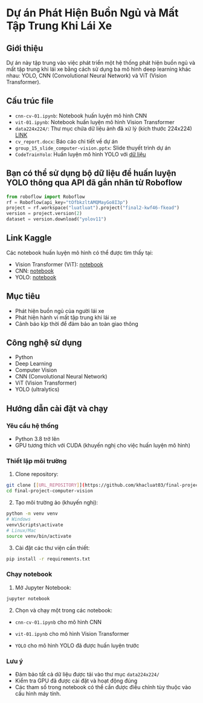 # Dự án Phát Hiện Buồn Ngủ và Mất Tập Trung Khi Lái Xe

## Giới thiệu
Dự án này tập trung vào việc phát triển một hệ thống phát hiện buồn ngủ và mất tập trung khi lái xe bằng cách sử dụng ba mô hình deep learning khác nhau: YOLO, CNN (Convolutional Neural Network) và ViT (Vision Transformer).

## Cấu trúc file
- `cnn-cv-01.ipynb`: Notebook huấn luyện mô hình CNN
- `vit-01.ipynb`: Notebook huấn luyện mô hình Vision Transformer
- `data224x224/`: Thư mục chứa dữ liệu ảnh đã xử lý (kích thước 224x224) [LINK](https://www.kaggle.com/datasets/nguyenluatdev/computer-vision-data224x224)
- `cv_report.docx`: Báo cáo chi tiết về dự án
- `group_15_slide_computer-vision.pptx`: Slide thuyết trình dự án
- `CodeTrainYolo`: Huấn luyện mô hình YOLO với [dữ liệu](https://www.kaggle.com/datasets/nguyenluatdev/data-computer-vision)

## Bạn có thể sử dụng bộ dữ liệu để huấn luyện YOLO thông qua API đã gắn nhãn từ Roboflow
```python
from roboflow import Roboflow
rf = Roboflow(api_key="tOfbkzltAMQMayGo8I3p")
project = rf.workspace("luatluat").project("final2-kwf46-fkead")
version = project.version(2)
dataset = version.download("yolov11")
```

## Link Kaggle
Các notebook huấn luyện mô hình có thể được tìm thấy tại:
- Vision Transformer (ViT): [notebook](https://www.kaggle.com/code/ngctnhong/vit-01)
- CNN: [notebook](https://www.kaggle.com/code/ngctnhong/cnn-cv-01)
- YOLO: [notebook](https://colab.research.google.com/drive/1FHDNQxvbh8P5Oj6rV6-kSXyojLdgtNHP?usp=sharing)

## Mục tiêu
- Phát hiện buồn ngủ của người lái xe
- Phát hiện hành vi mất tập trung khi lái xe
- Cảnh báo kịp thời để đảm bảo an toàn giao thông

## Công nghệ sử dụng
- Python
- Deep Learning
- Computer Vision
- CNN (Convolutional Neural Network)
- ViT (Vision Transformer)
- YOLO (ultralytics)

## Hướng dẫn cài đặt và chạy

### Yêu cầu hệ thống
- Python 3.8 trở lên
- GPU tương thích với CUDA (khuyến nghị cho việc huấn luyện mô hình)

### Thiết lập môi trường
1. Clone repository:
```bash
git clone [[URL_REPOSITORY]](https://github.com/khacluat03/final-project-computer-vision.git)
cd final-project-computer-vision
```

2. Tạo môi trường ảo (khuyến nghị):
```bash
python -m venv venv
# Windows
venv\Scripts\activate
# Linux/Mac
source venv/bin/activate
```

3. Cài đặt các thư viện cần thiết:
```bash
pip install -r requirements.txt
```

### Chạy notebook
1. Mở Jupyter Notebook:
```bash
jupyter notebook
```

2. Chọn và chạy một trong các notebook:

- `cnn-cv-01.ipynb` cho mô hình CNN

- `vit-01.ipynb` cho mô hình Vision Transformer

- `YOLO` cho mô hình YOLO đã được huấn luyện trước

### Lưu ý
- Đảm bảo tất cả dữ liệu được tải vào thư mục `data224x224/`
- Kiểm tra GPU đã được cài đặt và hoạt động đúng
- Các tham số trong notebook có thể cần được điều chỉnh tùy thuộc vào cấu hình máy tính.
